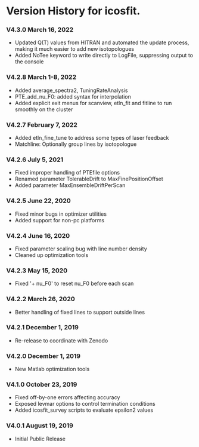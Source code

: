 # Version History for icosfit.

### V4.3.0 March 16, 2022

  * Updated Q(T) values from HITRAN and automated the update process, making it much easier to add new isotopologues
  * Added NoTee keyword to write directly to LogFile, suppressing output to the console

### V4.2.8 March 1-8, 2022

  * Added average_spectra2, TuningRateAnalysis
  * PTE_add_nu_F0: added syntax for interpolation
  * Added explicit exit menus for scanview, etln_fit and fitline to run smoothly on the cluster

### V4.2.7 February 7, 2022

  * Added etln_fine_tune to address some types of laser feedback
  * Matchline: Optionally group lines by isotopologue

### V4.2.6 July 5, 2021

  * Fixed improper handling of PTEfile options
  * Renamed parameter TolerableDrift to MaxFinePositionOffset
  * Added parameter MaxEnsembleDriftPerScan

### V4.2.5 June 22, 2020

  * Fixed minor bugs in optimizer utilities
  * Added support for non-pc platforms
  
### V4.2.4 June 16, 2020

  * Fixed parameter scaling bug with line number density
  * Cleaned up optimization tools

### V4.2.3 May 15, 2020

  * Fixed '+ nu_F0' to reset nu_F0 before each scan

### V4.2.2 March 26, 2020

  * Better handling of fixed lines to support outside lines

### V4.2.1 December 1, 2019

  * Re-release to coordinate with Zenodo

### V4.2.0 December 1, 2019

  * New Matlab optimization tools

### V4.1.0 October 23, 2019

  * Fixed off-by-one errors affecting accuracy
  * Exposed levmar options to control termination conditions
  * Added icosfit_survey scripts to evaluate epsilon2 values

### V4.0.1 August 19, 2019

  * Initial Public Release
